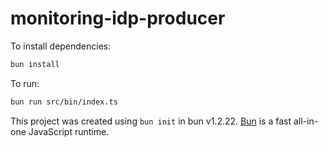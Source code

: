 # monitoring-idp-producer

To install dependencies:

```bash
bun install
```

To run:

```bash
bun run src/bin/index.ts
```

This project was created using `bun init` in bun v1.2.22. [Bun](https://bun.com) is a fast all-in-one JavaScript runtime.
